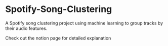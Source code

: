 # Spotify-Song-Clustering
A Spotify song clustering project using machine learning to group tracks by their audio features.

Check out the notion page for detailed explanation
